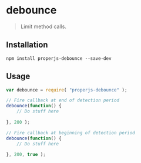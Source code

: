 debounce
========

> Limit method calls.



## Installation

```shell
npm install properjs-debounce --save-dev
```


## Usage
```javascript
var debounce = require( "properjs-debounce" );

// Fire callback at end of detection period
debounce(function() {
    // Do stuff here
    
}, 200 );

// Fire callback at beginning of detection period
debounce(function() {
    // Do stuff here
    
}, 200, true );
```
